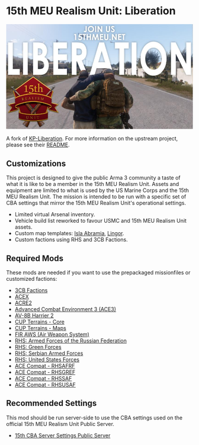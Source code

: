 # 15th MEU Realism Unit: Liberation

![MSOT marine helping a civilian, with the text: Join us 15thmeu.net](Missionframework/res/liberation15a.jpg)

A fork of [KP-Liberation](https://github.com/KillahPotatoes/KP-Liberation). For more information on the upstream project, please see their [README](https://github.com/KillahPotatoes/KP-Liberation/blob/master/README.md).

## Customizations

This project is designed to give the public Arma 3 community a taste of what it is like to be a member in the 15th MEU Realism Unit. Assets and equipment are limited to what is used by the US Marine Corps and the 15th MEU Realism Unit. The mission is intended to be run with a specific set of CBA settings that mirror the 15th MEU Realism Unit's operational settings.

* Limited virtual Arsenal inventory.
* Vehicle build list reworked to favour USMC and 15th MEU Realism Unit assets.
* Custom map templates: [Isla Abramia], [Lingor].
* Custom factions using RHS and 3CB Factions.

## Required Mods

These mods are needed if you want to use the prepackaged missionfiles or customized factions:

* [3CB Factions](https://steamcommunity.com/sharedfiles/filedetails/?id=1673456286)
* [ACEX](https://steamcommunity.com/sharedfiles/filedetails/?id=708250744)
* [ACRE2](https://steamcommunity.com/sharedfiles/filedetails/?id=751965892)
* [Advanced Combat Environment 3 (ACE3)](https://steamcommunity.com/sharedfiles/filedetails/?id=463939057)
* [AV-8B Harrier 2](https://steamcommunity.com/sharedfiles/filedetails/?id=1260802825)
* [CUP Terrains - Core](http://steamcommunity.com/sharedfiles/filedetails/?id=583496184)
* [CUP Terrains - Maps](http://steamcommunity.com/sharedfiles/filedetails/?id=583544987)
* [FIR AWS (Air Weapon System)](https://steamcommunity.com/sharedfiles/filedetails/?id=366425329)
* [RHS: Armed Forces of the Russian Federation](http://steamcommunity.com/sharedfiles/filedetails/?id=843425103)
* [RHS: Green Forces](https://steamcommunity.com/sharedfiles/filedetails/?id=843593391)
* [RHS: Serbian Armed Forces](https://steamcommunity.com/sharedfiles/filedetails/?id=843632231)
* [RHS: United States Forces](http://steamcommunity.com/sharedfiles/filedetails/?id=843577117)
* [ACE Compat - RHSAFRF](https://steamcommunity.com/sharedfiles/filedetails/?id=773131200)
* [ACE Compat - RHSGREF](https://steamcommunity.com/sharedfiles/filedetails/?id=884966711)
* [ACE Compat - RHSSAF](https://steamcommunity.com/sharedfiles/filedetails/?id=2174495332)
* [ACE Compat - RHSUSAF](https://steamcommunity.com/sharedfiles/filedetails/?id=773125288)

## Recommended Settings

This mod should be run server-side to use the CBA settings used on the official 15th MEU Realism Unit Public Server.

* [15th CBA Server Settings Public Server](https://steamcommunity.com/sharedfiles/filedetails/?id=1957901702)

[Lingor]: https://steamcommunity.com/sharedfiles/filedetails/?id=718649903
[Isla Abramia]: https://steamcommunity.com/sharedfiles/filedetails/?id=648775794
